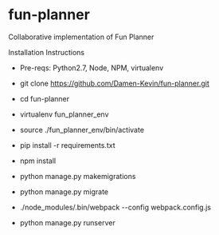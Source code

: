 # fun-planner
Collaborative implementation of Fun Planner

Installation Instructions
- Pre-reqs: Python2.7, Node, NPM, virtualenv

- git clone https://github.com/Damen-Kevin/fun-planner.git
- cd fun-planner
- virtualenv fun_planner_env
- source ./fun_planner_env/bin/activate
- pip install -r requirements.txt
- npm install
- python manage.py makemigrations
- python manage.py migrate
- ./node_modules/.bin/webpack --config webpack.config.js

- python manage.py runserver
